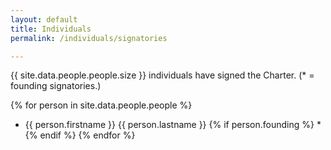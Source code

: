 ```yaml
---
layout: default
title: Individuals
permalink: /individuals/signatories

---
```


{{ site.data.people.people.size }} individuals have signed the Charter. (* = founding signatories.)


{% for person in site.data.people.people %}
  - {{ person.firstname }} {{ person.lastname }} {% if person.founding %} * {% endif %}
{% endfor %}




